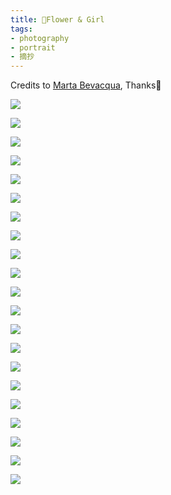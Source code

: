 ```yaml
---
title: 🌸Flower & Girl
tags:
- photography
- portrait
- 摘抄
---
```


Credits to [Marta Bevacqua](https://www.martabevacquaphotography.com/), 
Thanks🌸

![](Photography/Portrait/attachments/14.jpg)

![](Photography/Portrait/attachments/15.jpg)

![](Photography/Portrait/attachments/16.jpg)

![](Photography/Portrait/attachments/17.jpg)

![](Photography/Portrait/attachments/18.jpg)

![](Photography/Portrait/attachments/19.jpg)

![](Photography/Portrait/attachments/20.jpg)

![](Photography/Portrait/attachments/21.jpg)

![](Photography/Portrait/attachments/22.jpg)

![](Photography/Portrait/attachments/content%20(1).jpg)

![](Photography/Portrait/attachments/content%20(2).jpg)

![](Photography/Portrait/attachments/content%20(3).jpg)

![](Photography/Portrait/attachments/content%20(4).jpg)

![](Photography/Portrait/attachments/content%20(5).jpg)

![](Photography/Portrait/attachments/content%20(6).jpg)

![](Photography/Portrait/attachments/content%20(7).jpg)

![](Photography/Portrait/attachments/content%20(8).jpg)

![](Photography/Portrait/attachments/content%20(9).jpg)

![](Photography/Portrait/attachments/content%20(11).jpg)

![](Photography/Portrait/attachments/content%20(12).jpg)

![](Photography/Portrait/attachments/content.jpg)

